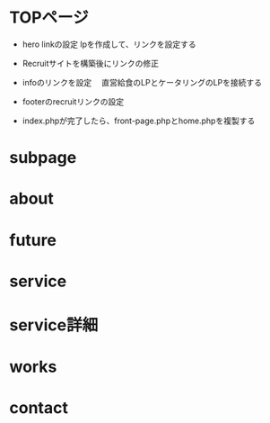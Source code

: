 # TOPページ

- hero linkの設定
  lpを作成して、リンクを設定する

- Recruitサイトを構築後にリンクの修正

- infoのリンクを設定
　直営給食のLPとケータリングのLPを接続する

- footerのrecruitリンクの設定

- index.phpが完了したら、front-page.phpとhome.phpを複製する

<!-- - informationセクションのホバーする前まですこし黒くフィルターをかけて、ホバーしたときに明るくなるように変更 -->

<!-- - すべてのページ共通で読み込むjsとそれぞれのページのjsを切り分けて管理をする
　基本的にgsapはすべてのページで読み込みをさせてもOK -->

<!-- - footerのアドレスをinfo@。。。に変更する -->

<!-- - main.jsのcontent__titleのスクロールに合わせたクラス付与をfutureのjs実装の方法に変更 -->

<!-- - imgタグのalt設定をきにゅうする -->

<!-- - header iconを見やすくする
　mix-brend modeかボックスシャドウか、ほかの色を検討するかためhしてみる -->

<!-- - contents__titleの日本語表記の表示を早くする -->

# subpage

<!-- - subpage-heroのタイトルアニメーションの実装 -->




# about

<!-- - messageのフォントの確認 -->

<!-- - 代表取締役の左位置の調整 -->



# future

<!-- - subpage-Heroのヘッドラインのアニメーション実装
  クリップパスで隠しておいてスクロールで発火させて表示させる
  クリップパスを左から100%に大きくする。テキスト自体を少し左に置いておいてほぼ同時に表示させる -->

<!-- - enHeadlineのアンダーバーが左から右へ伸ばす
　テキストをクリップパスで表示できるようにしておく
　そのあとに下に隠しておいたテキストを上に表示させる -->
<!--
- descriptionヘッドラインをゆっくりと表示させる

- 02 03のimageをスクロールに合わせて、アニメーションさせる -->

# service

<!-- - descriptionヘッドラインをfutureと同じようにゆっくりと表示させる -->

<!-- - imageをスクロールに合わせてアニメーションさせる -->

<!-- - cateringの.を取り除く -->

<!-- - linkボタンのfont-weightをnomalに変更する -->

# service詳細

<!-- - serviceリストのページに戻るボタンを作成する -->

<!-- - headlineを表示させるアニメーションの実装 -->

<!-- - imageのスクロール連動アニメーションの実装 -->

# works

<!-- - セクショントップのラインが左から右に伸びていく
　英語表記の事業名をしゅる直させる -->

<!-- - 下のimageのスクロールアニメーションを実装する
　横に移動するようにしたいな -->

# contact

<!-- - wordpressのプラグインを利用してcontactページの実装 -->